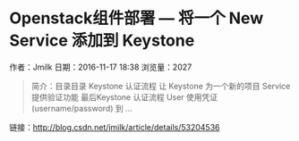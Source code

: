 # Openstack组件部署 — 将一个 New Service 添加到 Keystone
作者：Jmilk
日期：2016-11-17 18:38
浏览量：2027
> 简介：目录目录
Keystone 认证流程
让 Keystone 为一个新的项目 Service 提供验证功能
最后Keystone 认证流程
User 使用凭证(username/password) 到 ...

 链接：http://blog.csdn.net/jmilk/article/details/53204536

